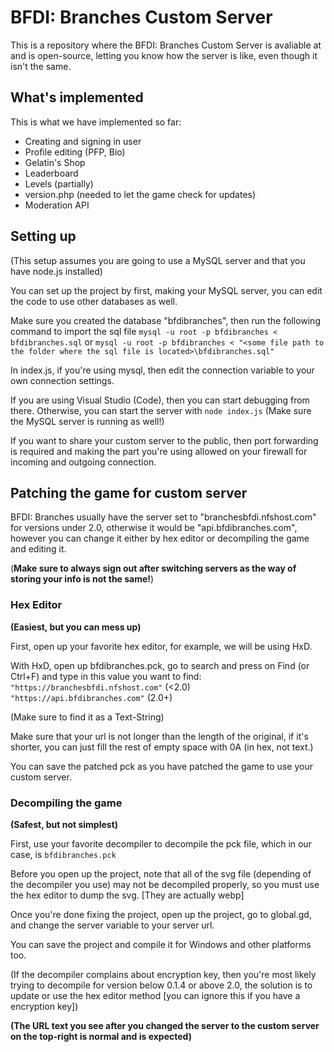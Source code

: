# BFDI: Branches Custom Server

This is a repository where the BFDI: Branches Custom Server is avaliable at and is open-source, letting you know how the server is like, even though it isn't the same.
## What's implemented

This is what we have implemented so far:

* Creating and signing in user
* Profile editing (PFP, Bio)
* Gelatin's Shop
* Leaderboard
* Levels (partially)
* version.php (needed to let the game check for updates)
* Moderation API

## Setting up

(This setup assumes you are going to use a MySQL server and that you have node.js installed)

You can set up the project by first, making your MySQL server, you can edit the code to use other databases as well.

Make sure you created the database "bfdibranches", then run the following command to import the sql file
`mysql -u root -p bfdibranches < bfdibranches.sql`
or
`mysql -u root -p bfdibranches < "<some file path to the folder where the sql file is located>\bfdibranches.sql"`

In index.js, if you're using mysql, then edit the connection variable to your own connection settings.

If you are using Visual Studio (Code), then you can start debugging from there. Otherwise, you can start the server with `node index.js` (Make sure the MySQL server is running as well!)

If you want to share your custom server to the public, then port forwarding is required and making the part you're using allowed on your firewall for incoming and outgoing connection.

## Patching the game for custom server

BFDI: Branches usually have the server set to "branchesbfdi.nfshost.com" for versions under 2.0, otherwise it would be "api.bfdibranches.com", however you can change it either by hex editor or decompiling the game and editing it.

(**Make sure to always sign out after switching servers as the way of storing your info is not the same!**)
### Hex Editor
**(Easiest, but you can mess up)**

First, open up your favorite hex editor, for example, we will be using HxD.

With HxD, open up bfdibranches.pck, go to search and press on Find (or Ctrl+F) and type in this value you want to find:
`"https://branchesbfdi.nfshost.com"` (<2.0)
`"https://api.bfdibranches.com"` (2.0+)

(Make sure to find it as a Text-String)

Make sure that your url is not longer than the length of the original, if it's shorter, you can just fill the rest of empty space with 0A (in hex, not text.)

You can save the patched pck as you have patched the game to use your custom server.

### Decompiling the game
**(Safest, but not simplest)**

First, use your favorite decompiler to decompile the pck file, which in our case, is `bfdibranches.pck`

Before you open up the project, note that all of the svg file (depending of the decompiler you use) may not be decompiled properly, so you must use the hex editor to dump the svg. [They are actually webp]

Once you're done fixing the project, open up the project, go to global.gd, and change the server variable to your server url.

You can save the project and compile it for Windows and other platforms too.

(If the decompiler complains about encryption key, then you're most likely trying to decompile for version below 0.1.4 or above 2.0, the solution is to update or use the hex editor method [you can ignore this if you have a encryption key])

**(The URL text you see after you changed the server to the custom server on the top-right is normal and is expected)**

